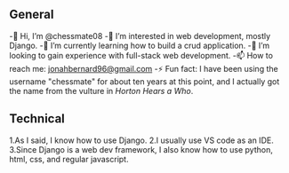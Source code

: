## General
-👋 Hi, I’m @chessmate08</li>
-👀 I’m interested in web development, mostly Django.</li>
-🌱 I’m currently learning how to build a crud application.</li> 
-💞️ I’m looking to gain experience with full-stack web development.</li>
-📫 How to reach me: <a href='mailto:jonahbernard96@gmail.com'>jonahbernard96@gmail.com</a></li>
-⚡ Fun fact: I have been using the username "chessmate" for about ten years at this point, and I actually got the name from the vulture in <em>Horton Hears a Who</em>. </li> 

## Technical
1.As I said, I know how to use Django.
2.I usually use VS code as an IDE. 
3.Since Django is a web dev framework, I also know how to use python, html, css, and regular javascript. 
